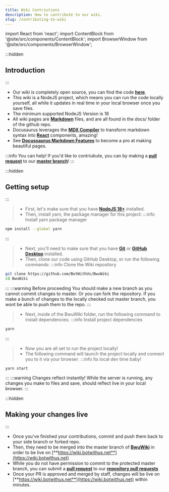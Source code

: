 ```yaml
---
title: Wiki Contriutions
description: How to contribute to our wiki.
slug: /contributing-to-wiki
---
```


import React from 'react';
import ContentBlock from '@site/src/components/ContentBlock';
import BrowserWindow from '@site/src/components/BrowserWindow';



:::hidden
## Introduction
:::

<ContentBlock title="Introduction">
<BrowserWindow url="https://github.com/BotWithUs/BwuWiki">

- Our wiki is completely open source, you can find the code <u>[**here**](https://github.com/BotWithUs/BwuWiki)</u>.
- This wiki is a NodeJS project, which means you can run the code locally yourself, all while it updates in real time in your local browser once you save files.
- The minimum supported NodeJS Version is 18
- All wiki pages are [**Markdown**](https://commonmark.org/) files, and are all found in the docs/ folder of the github repo.
- Docusaurus leverages the [**MDX Compiler**](https://mdxjs.com/) to transform markdown syntax into [**React**](https://react.dev/) components, amazing!
- See [**Docussaurus Markdown Features**](https://docusaurus.io/docs/markdown-features) to become a pro at making beautiful pages.

:::info You can help!
    If you'd like to contriubute, you can by making a [**pull request**](https://docs.github.com/en/pull-requests/collaborating-with-pull-requests/proposing-changes-to-your-work-with-pull-requests/about-pull-requests) to our [**master branch**](https://github.com/BotWithUs/BwuWiki)!
:::

</BrowserWindow>

</ContentBlock>

:::hidden
## Getting setup
:::
<ContentBlock title="Getting setup">
> - First, let's make sure that you have [**NodeJS 18+**](https://nodejs.org/en/download) installed.
> - Then, install yarn, the package manager for this project:
:::info Install yarn package manager
```bash
npm install --global yarn
```
:::
> - Next, you'll need to make sure that you have [**Git**](https://git-scm.com/downloads) or [**GitHub Desktop**](https://desktop.github.com/) installed.
> - Then, clone our code using GitHub Desktop, or run the following commands:
:::info Clone the Wiki repository
```bash
git clone https://github.com/BotWithUs/BwuWiki
cd BwuWiki
```
:::
:::warning Before proceeding
You should make a new branch as you cannot commit changes to master. Or you can fork the repository. If you make a bunch of changes to the locally checked out master branch, you wont be able to push them to the repo.
:::

> - Next, inside of the BwuWiki folder, run the following command to install dependencies:
:::info Install project dependencies
```bash
yarn
```
:::
> - Now you are all set to run the project locally!
> - The following command will launch the project locally and connect you to it via your browser.
:::info Its local dev time baby!
```bash
yarn start
```
:::
:::warning Changes reflect instantly!
While the server is running, any changes you make to files and save, should reflect live in your local browser.
:::

</ContentBlock>

:::hidden
## Making your changes live
:::
<ContentBlock title="Making your changes live">
- Once you've finished your contributions, commit and push them back to your side branch or forked repo.
- Then, they need to be merged into the master branch of [**BwuWiki**](https://github.com/BotWithUs/BwuWiki) in order to be live on [**https://wiki.botwithus.net**](https://wiki.botwithus.net)
- While you do not have permission to commit to the protected master branch, you can submit a [**pull request**](https://docs.github.com/en/pull-requests/collaborating-with-pull-requests/proposing-changes-to-your-work-with-pull-requests/about-pull-requests) to our [**repository pull requests**](https://github.com/BotWithUs/BwuWiki/pulls)
- Once your PR is approved and merged by staff, changes will be live on [**https://wiki.botwithus.net**](https://wiki.botwithus.net) within minutes.
</ContentBlock>